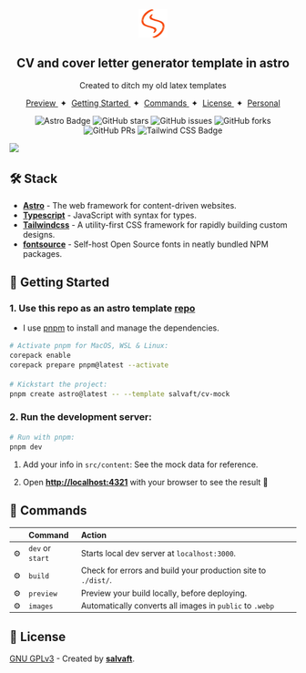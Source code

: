 <div align="center">
<img src="public/favicon.webp" height="50px" width="auto" /> 
<h2>
    CV and cover letter generator template in astro
</h2>
<p>Created to ditch my old latex templates</p>
</div>

<div align="center">
    <a href="https://cv-1um.pages.dev/cv/company-one/meneillos/" target="_blank">
        Preview
    </a>
    <span>&nbsp;✦&nbsp;</span>
    <a href="#-getting-started">
        Getting Started
    </a>
    <span>&nbsp;✦&nbsp;</span>
    <a href="#-commands">
        Commands
    </a>
    <span>&nbsp;✦&nbsp;</span>
    <a href="#-license">
        License
    </a>
    <span>&nbsp;✦&nbsp;</span>
    <a href="https://salvaft.dev">
        Personal
    </a>
   
</div>

<p></p>

<div align="center">

![Astro Badge](https://img.shields.io/badge/Astro-BC52EE?logo=astro&logoColor=fff&style=flat)
![GitHub stars](https://img.shields.io/github/stars/salvaft/cv-mock)
![GitHub issues](https://img.shields.io/github/issues/salvaft/cv-mock)
![GitHub forks](https://img.shields.io/github/forks/salvaft/cv-mock)
![GitHub PRs](https://img.shields.io/github/issues-pr/salvaft/cv-mock)
![Tailwind CSS Badge](https://img.shields.io/badge/Tailwind%20CSS-06B6D4?logo=tailwindcss&logoColor=fff&style=flat)

</div>

<img src="https://salvaft.dev/projects/cv.webp"></img>

## 🛠️ Stack

- [**Astro**](https://astro.build/) - The web framework for content-driven websites.
- [**Typescript**](https://www.typescriptlang.org/) - JavaScript with syntax for types.
- [**Tailwindcss**](https://tailwindcss.com/) - A utility-first CSS framework for rapidly building custom designs.
- [**fontsource**](https://fontsource.org/) - Self-host Open Source fonts in neatly bundled NPM packages.

## 🚀 Getting Started

### 1. Use this repo as an astro template [repo](https://github.com/salvaft/cv-mock/fork)


- I use [pnpm](https://pnpm.io/installation) to install and manage the dependencies.

```bash
# Activate pnpm for MacOS, WSL & Linux:
corepack enable
corepack prepare pnpm@latest --activate

# Kickstart the project:
pnpm create astro@latest -- --template salvaft/cv-mock
```


### 2. Run the development server:

```bash
# Run with pnpm:
pnpm dev
```
1. Add your info in `src/content`:
See the mock data for reference.

2. Open [**http://localhost:4321**](http://localhost:4321/) with your browser to see the result 🚀



## 🧞 Commands

|     | Command          | Action                                        |
| :-- | :--------------- | :-------------------------------------------- |
| ⚙️  | `dev` or `start` | Starts local dev server at `localhost:3000`.  |
| ⚙️  | `build`          | Check for errors and build your production site to `./dist/`.      |
| ⚙️  | `preview`        | Preview your build locally, before deploying. |
| ⚙️  | `images`        | Automatically converts all images in `public` to `.webp` |


## 🔑 License

[GNU GPLv3](LICENSE.txt) - Created by [**salvaft**](https://salvaft.dev).




